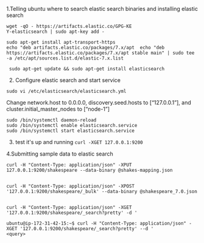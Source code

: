 1.Telling ubuntu where to search elastic search binaries and installing elastic search
```
wget -qO - https://artifacts.elastic.co/GPG-KE
Y-elasticsearch | sudo apt-key add -

sudo apt-get install apt-transport-https
echo "deb artifacts.elastic.co/packages/7.x/apt  echo "deb https://artifacts.elastic.co/packages/7.x/apt stable main" | sudo tee -a /etc/apt/sources.list.d/elastic-7.x.list

 sudo apt-get update && sudo apt-get install elasticsearch
```

2. Configure elastic search and start service
```
sudo vi /etc/elasticsearch/elasticsearch.yml
```
Change network.host to 0.0.0.0, discovery.seed.hosts to [“127.0.0.1”], and cluster.initial_master_nodes to [“node-1”]
```
sudo /bin/systemctl daemon-reload 
sudo /bin/systemctl enable elasticsearch.service 
sudo /bin/systemctl start elasticsearch.service

```

3. test it's up and running
```curl -XGET 127.0.0.1:9200```

4.Submitting sample data to elastic search
```
curl -H "Content-Type: application/json" -XPUT 127.0.0.1:9200/shakespeare --data-binary @shakes-mapping.json


curl -H "Content-Type: application/json" -XPOST '127.0.0.1:9200/shakespeare/_bulk' --data-binary @shakespeare_7.0.json


curl -H "Content-Type: application/json" -XGET '127.0.0.1:9200/shakespeare/_search?pretty' -d '

ubuntu@ip-172-31-42-15:~$ curl -H "Content-Type: application/json" -XGET '127.0.0.1:9200/shakespeare/_search?pretty' --d '
<query>

```
